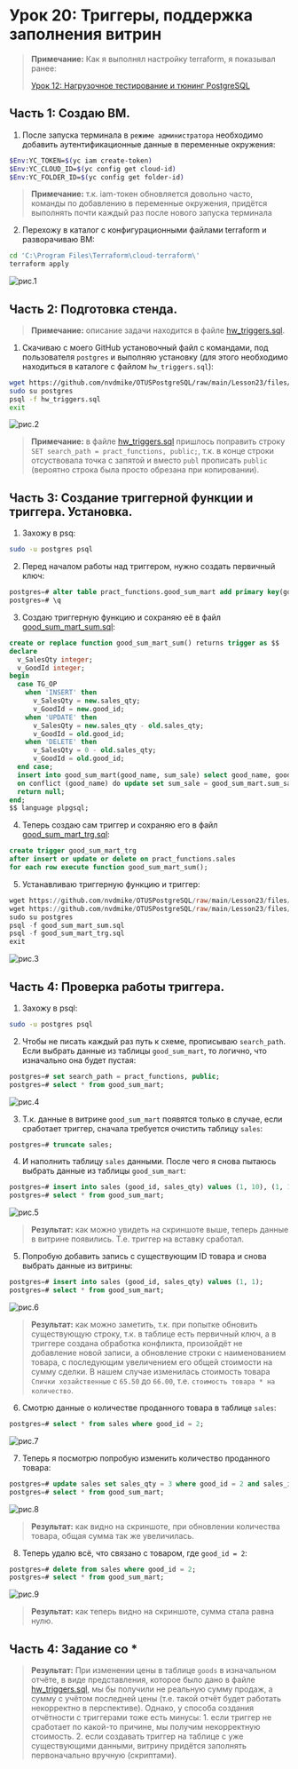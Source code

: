 # Урок 20: Триггеры, поддержка заполнения витрин

> **Примечание:** Как я выполнял настройку terraform, я показывал ранее:
> 
> [Урок 12: Нагрузочное тестирование и тюнинг PostgreSQL](https://github.com/nvdmike/OTUSPostgreSQL/blob/main/Lesson12/Lesson12.md "Урок 12: Нагрузочное тестирование и тюнинг PostgreSQL")

## Часть 1: Создаю ВМ.

1. После запуска терминала в `режиме администратора` необходимо добавить аутентификационные данные в переменные окружения:

```bash
$Env:YC_TOKEN=$(yc iam create-token)
$Env:YC_CLOUD_ID=$(yc config get cloud-id)
$Env:YC_FOLDER_ID=$(yc config get folder-id)
```

> **Примечание:** т.к. iam-токен обновляется довольно часто, команды по добавлению в переменные окружения, придётся выполнять почти каждый раз после нового запуска терминала

2. Перехожу в каталог с конфигурационными файлами terraform и разворачиваю ВМ:

```bash
cd 'C:\Program Files\Terraform\cloud-terraform\'
terraform apply
```

![рис.1](images/01.png)

## Часть 2: Подготовка стенда.

> **Примечание:** описание задачи находится в файле [hw_triggers.sql](https://github.com/nvdmike/OTUSPostgreSQL/blob/main/Lesson23/files/hw_triggers.sql "hw_triggers.sql").

1. Скачиваю с моего GitHub установочный файл с командами, под пользователя `postgres` и выполняю установку (для этого необходимо находиться в каталоге с файлом `hw_triggers.sql`):

```bash
wget https://github.com/nvdmike/OTUSPostgreSQL/raw/main/Lesson23/files/hw_triggers.sql
sudo su postgres
psql -f hw_triggers.sql
exit
```

![рис.2](images/02.png)

> **Примечание:** в файле [hw_triggers.sql](https://github.com/nvdmike/OTUSPostgreSQL/blob/main/Lesson23/files/hw_triggers.sql "hw_triggers.sql") пришлось поправить строку `SET search_path = pract_functions, public;`, т.к. в конце строки отсуствовала точка с запятой и вместо `publ` прописать `public` (вероятно строка была просто обрезана при копировании).

## Часть 3: Создание триггерной функции и триггера. Установка.

1. Захожу в psq:

```bash
sudo -u postgres psql
```

2. Перед началом работы над триггером, нужно создать первичный ключ:

```sql
postgres=# alter table pract_functions.good_sum_mart add primary key(good_name);
postgres=# \q
```

3. Создаю триггерную функцию и сохраняю её в файл [good_sum_mart_sum.sql](https://github.com/nvdmike/OTUSPostgreSQL/blob/main/Lesson23/files/good_sum_mart_sum.sql "good_sum_mart_sum.sql"):

```sql
create or replace function good_sum_mart_sum() returns trigger as $$
declare
  v_SalesQty integer;
  v_GoodId integer;
begin
  case TG_OP
    when 'INSERT' then
      v_SalesQty = new.sales_qty;
      v_GoodId = new.good_id; 
    when 'UPDATE' then
      v_SalesQty = new.sales_qty - old.sales_qty;
      v_GoodId = old.good_id;
    when 'DELETE' then
      v_SalesQty = 0 - old.sales_qty;
      v_GoodId = old.good_id;
  end case;
  insert into good_sum_mart(good_name, sum_sale) select good_name, good_price * v_SalesQty from goods where goods_id = v_GoodId
  on conflict (good_name) do update set sum_sale = good_sum_mart.sum_sale + excluded.sum_sale where good_sum_mart.good_name = excluded.good_name;
  return null;
end;
$$ language plpgsql;
```

4. Теперь создаю сам триггер и сохраняю его в файл [good_sum_mart_trg.sql](https://github.com/nvdmike/OTUSPostgreSQL/blob/main/Lesson23/files/good_sum_mart_trg.sql "good_sum_mart_trg.sql"):

```sql
create trigger good_sum_mart_trg
after insert or update or delete on pract_functions.sales
for each row execute function good_sum_mart_sum();
```

5. Устанавливаю триггерную функцию и триггер:

```sql
wget https://github.com/nvdmike/OTUSPostgreSQL/raw/main/Lesson23/files/good_sum_mart_sum.sql
wget https://github.com/nvdmike/OTUSPostgreSQL/raw/main/Lesson23/files/good_sum_mart_trg.sql
sudo su postgres
psql -f good_sum_mart_sum.sql
psql -f good_sum_mart_trg.sql
exit
```

![рис.3](images/03.png)

## Часть 4: Проверка работы триггера.

1. Захожу в psql:

```bash
sudo -u postgres psql
```

2. Чтобы не писать каждый раз путь к схеме, прописываю `search_path`. Если выбрать данные из таблицы `good_sum_mart`, то логично, что изначально она будет пустая:

```sql
postgres=# set search_path = pract_functions, public;
postgres=# select * from good_sum_mart;
```

![рис.4](images/04.png)

3. Т.к. данные в витрине `good_sum_mart` появятся только в случае, если сработает триггер, сначала требуется очистить таблицу `sales`:

```sql
postgres=# truncate sales;
```

4. И наполнить таблицу `sales` данными. После чего я снова пытаюсь выбрать данные из таблицы `good_sum_mart`:

```sql
postgres=# insert into sales (good_id, sales_qty) values (1, 10), (1, 1), (1, 120), (2, 1);
postgres=# select * from good_sum_mart;
```

![рис.5](images/05.png)

> **Результат:** как можно увидеть на скриншоте выше, теперь данные в витрине появились. Т.е. триггер на вставку сработал.

5. Попробую добавить запись с существующим ID товара и снова выбрать данные из витрины:

```sql
postgres=# insert into sales (good_id, sales_qty) values (1, 1);
postgres=# select * from good_sum_mart;
```

![рис.6](images/06.png)

> **Результат:** как можно заметить, т.к. при попытке обновить существующую строку, т.к. в таблице есть первичный ключ, а в триггере создана обработка конфликта, произойдёт не добавление новой записи, а обновление строки с наименованием товара, с последующим увеличением его общей стоимости на сумму сделки. В нашем случае изменилась стоимость товара `Спички хозайственные` с `65.50` до `66.00`, т.е. `стоимость товара * на количество`.

6. Смотрю данные о количестве проданного товара в таблице `sales`:

```sql
postgres=# select * from sales where good_id = 2;
```

![рис.7](images/07.png)

7. Теперь я посмотрю попробую изменить количество проданного товара:

```sql
postgres=# update sales set sales_qty = 3 where good_id = 2 and sales_id = 8;
postgres=# select * from good_sum_mart;
```

![рис.8](images/08.png)

> **Результат:** как видно на скриншоте, при обновлении количества товара, общая сумма так же увеличилась.

8. Теперь удалю всё, что связано с товаром, где `good_id = 2`:

```sql
postgres=# delete from sales where good_id = 2;
postgres=# select * from good_sum_mart;
```

![рис.9](images/09.png)

> **Результат:** как теперь видно на скриншоте, сумма стала равна нулю.

## Часть 4: Задание со *

> **Результат:** При изменении цены в таблице `goods` в изначальном отчёте, в виде представления, которое было дано в файле [hw_triggers.sql](https://github.com/nvdmike/OTUSPostgreSQL/blob/main/Lesson23/files/hw_triggers.sql "hw_triggers.sql"), мы бы получили не реальную сумму продаж, а сумму с учётом последней цены (т.е. такой отчёт будет работать некорректно в перспективе). Однако, у способа создания отчётности с триггерами тоже есть минусы: 1. если триггер не сработает по какой-то причине, мы получим некорректную стоимость. 2. если создавать триггер на таблице с уже существующими данными, витрину придётся заполнять первоначально вручную (скриптами).